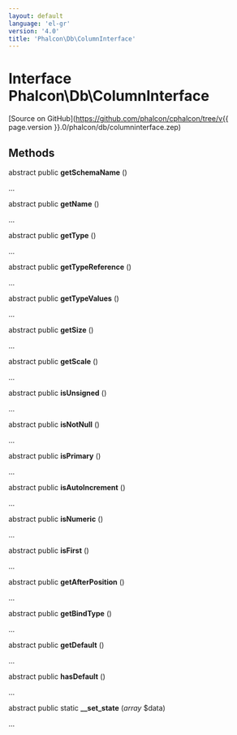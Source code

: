 ```yaml
---
layout: default
language: 'el-gr'
version: '4.0'
title: 'Phalcon\Db\ColumnInterface'
---
```


# Interface **Phalcon\Db\ColumnInterface**

[Source on GitHub](https://github.com/phalcon/cphalcon/tree/v{{ page.version }}.0/phalcon/db/columninterface.zep)

## Methods

abstract public **getSchemaName** ()

...

abstract public **getName** ()

...

abstract public **getType** ()

...

abstract public **getTypeReference** ()

...

abstract public **getTypeValues** ()

...

abstract public **getSize** ()

...

abstract public **getScale** ()

...

abstract public **isUnsigned** ()

...

abstract public **isNotNull** ()

...

abstract public **isPrimary** ()

...

abstract public **isAutoIncrement** ()

...

abstract public **isNumeric** ()

...

abstract public **isFirst** ()

...

abstract public **getAfterPosition** ()

...

abstract public **getBindType** ()

...

abstract public **getDefault** ()

...

abstract public **hasDefault** ()

...

abstract public static **__set_state** (*array* $data)

...
